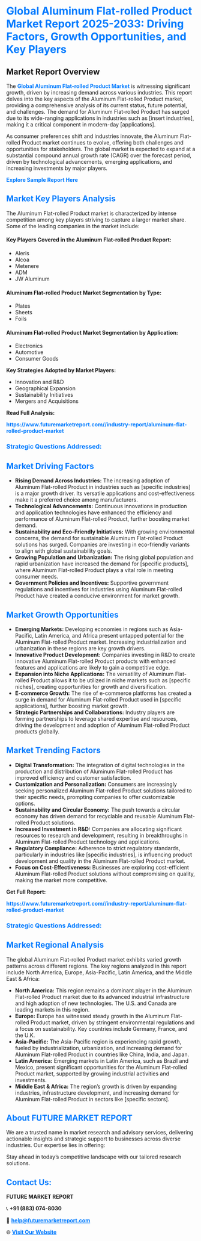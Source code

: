 <h1 style="color: #007BFF;">Global Aluminum Flat-rolled Product Market Report 2025-2033: Driving Factors, Growth Opportunities, and Key Players</h1>

<section id="overview">
<h2>Market Report Overview</h2>
<p>The <a href="https://www.futuremarketreport.com//industry-report/aluminum-flat-rolled-product-market" style="color: #007BFF; text-decoration: none;"><strong>Global Aluminum Flat-rolled Product Market</strong></a> is witnessing significant growth, driven by increasing demand across various industries. This report delves into the key aspects of the Aluminum Flat-rolled Product market, providing a comprehensive analysis of its current status, future potential, and challenges. The demand for Aluminum Flat-rolled Product has surged due to its wide-ranging applications in industries such as [insert industries], making it a critical component in modern-day [applications].</p>
<p>As consumer preferences shift and industries innovate, the Aluminum Flat-rolled Product market continues to evolve, offering both challenges and opportunities for stakeholders. The global market is expected to expand at a substantial compound annual growth rate (CAGR) over the forecast period, driven by technological advancements, emerging applications, and increasing investments by major players.</p>
</section>

<section id="overview">
<p><a href="https://www.futuremarketreport.com//request-sample/reportId=82923" style="color: #007BFF; text-decoration: none;"><strong>Explore Sample Report Here</strong></a></p>
</section>

<section id="key-players">
<h2 style="color: #007BFF;">Market Key Players Analysis</h2>
<p>The Aluminum Flat-rolled Product market is characterized by intense competition among key players striving to capture a larger market share. Some of the leading companies in the market include:</p>
<h4>Key Players Covered in the Aluminum Flat-rolled Product Report:</h4>
<ul><li>Aleris</li><li>Alcoa</li><li>Metenere</li><li>ADM</li><li>JW Aluminum</li></ul>
<h4>Aluminum Flat-rolled Product Market Segmentation by Type:</h4>
<ul><li>Plates</li><li>Sheets</li><li>Foils</li></ul>

<h4>Aluminum Flat-rolled Product Market Segmentation by Application:</h4>
<ul><li>Electronics</li><li>Automotive</li><li>Consumer Goods</li></ul>
<p><strong>Key Strategies Adopted by Market Players:</strong></p>
<ul>
<li>Innovation and R&D</li>
<li>Geographical Expansion</li>
<li>Sustainability Initiatives</li>
<li>Mergers and Acquisitions</li>
</ul>
</section>

<section>
<p><strong>Read Full Analysis: </strong></p><a href="https://www.futuremarketreport.com//industry-report/aluminum-flat-rolled-product-market" style="color: #007BFF; text-decoration: none;"><strong>https://www.futuremarketreport.com//industry-report/aluminum-flat-rolled-product-market</strong></a>
<h3 style="color: #007BFF;">Strategic Questions Addressed:</h3>
</section>

<section id="driving-factors">
<h2 style="color: #007BFF;">Market Driving Factors</h2>
<ul>
<li><strong>Rising Demand Across Industries:</strong> The increasing adoption of Aluminum Flat-rolled Product in industries such as [specific industries] is a major growth driver. Its versatile applications and cost-effectiveness make it a preferred choice among manufacturers.</li>
<li><strong>Technological Advancements:</strong> Continuous innovations in production and application technologies have enhanced the efficiency and performance of Aluminum Flat-rolled Product, further boosting market demand.</li>
<li><strong>Sustainability and Eco-Friendly Initiatives:</strong> With growing environmental concerns, the demand for sustainable Aluminum Flat-rolled Product solutions has surged. Companies are investing in eco-friendly variants to align with global sustainability goals.</li>
<li><strong>Growing Population and Urbanization:</strong> The rising global population and rapid urbanization have increased the demand for [specific products], where Aluminum Flat-rolled Product plays a vital role in meeting consumer needs.</li>
<li><strong>Government Policies and Incentives:</strong> Supportive government regulations and incentives for industries using Aluminum Flat-rolled Product have created a conducive environment for market growth.</li>
</ul>
</section>

<section id="growth-opportunities">
<h2 style="color: #007BFF;">Market Growth Opportunities</h2>
<ul>
<li><strong>Emerging Markets:</strong> Developing economies in regions such as Asia-Pacific, Latin America, and Africa present untapped potential for the Aluminum Flat-rolled Product market. Increasing industrialization and urbanization in these regions are key growth drivers.</li>
<li><strong>Innovative Product Development:</strong> Companies investing in R&D to create innovative Aluminum Flat-rolled Product products with enhanced features and applications are likely to gain a competitive edge.</li>
<li><strong>Expansion into Niche Applications:</strong> The versatility of Aluminum Flat-rolled Product allows it to be utilized in niche markets such as [specific niches], creating opportunities for growth and diversification.</li>
<li><strong>E-commerce Growth:</strong> The rise of e-commerce platforms has created a surge in demand for Aluminum Flat-rolled Product used in [specific applications], further boosting market growth.</li>
<li><strong>Strategic Partnerships and Collaborations:</strong> Industry players are forming partnerships to leverage shared expertise and resources, driving the development and adoption of Aluminum Flat-rolled Product products globally.</li>
</ul>
</section>

<section id="trending-factors">
<h2 style="color: #007BFF;">Market Trending Factors</h2>
<ul>
<li><strong>Digital Transformation:</strong> The integration of digital technologies in the production and distribution of Aluminum Flat-rolled Product has improved efficiency and customer satisfaction.</li>
<li><strong>Customization and Personalization:</strong> Consumers are increasingly seeking personalized Aluminum Flat-rolled Product solutions tailored to their specific needs, prompting companies to offer customizable options.</li>
<li><strong>Sustainability and Circular Economy:</strong> The push towards a circular economy has driven demand for recyclable and reusable Aluminum Flat-rolled Product solutions.</li>
<li><strong>Increased Investment in R&D:</strong> Companies are allocating significant resources to research and development, resulting in breakthroughs in Aluminum Flat-rolled Product technology and applications.</li>
<li><strong>Regulatory Compliance:</strong> Adherence to strict regulatory standards, particularly in industries like [specific industries], is influencing product development and quality in the Aluminum Flat-rolled Product market.</li>
<li><strong>Focus on Cost-Effectiveness:</strong> Businesses are exploring cost-efficient Aluminum Flat-rolled Product solutions without compromising on quality, making the market more competitive.</li>
</ul>
</section>

<section>
<p><strong>Get Full Report: </strong></p><a href="https://www.futuremarketreport.com//industry-report/aluminum-flat-rolled-product-market" style="color: #007BFF; text-decoration: none;"><strong>https://www.futuremarketreport.com//industry-report/aluminum-flat-rolled-product-market</strong></a>
<h3 style="color: #007BFF;">Strategic Questions Addressed:</h3>
</section>


<section id="regional-analysis">
<h2 style="color: #007BFF;">Market Regional Analysis</h2>
<p>The global Aluminum Flat-rolled Product market exhibits varied growth patterns across different regions. The key regions analyzed in this report include North America, Europe, Asia-Pacific, Latin America, and the Middle East & Africa:</p>
<ul>
<li><strong>North America:</strong> This region remains a dominant player in the Aluminum Flat-rolled Product market due to its advanced industrial infrastructure and high adoption of new technologies. The U.S. and Canada are leading markets in this region.</li>
<li><strong>Europe:</strong> Europe has witnessed steady growth in the Aluminum Flat-rolled Product market, driven by stringent environmental regulations and a focus on sustainability. Key countries include Germany, France, and the U.K.</li>
<li><strong>Asia-Pacific:</strong> The Asia-Pacific region is experiencing rapid growth, fueled by industrialization, urbanization, and increasing demand for Aluminum Flat-rolled Product in countries like China, India, and Japan.</li>
<li><strong>Latin America:</strong> Emerging markets in Latin America, such as Brazil and Mexico, present significant opportunities for the Aluminum Flat-rolled Product market, supported by growing industrial activities and investments.</li>
<li><strong>Middle East & Africa:</strong> The region’s growth is driven by expanding industries, infrastructure development, and increasing demand for Aluminum Flat-rolled Product in sectors like [specific sectors].</li>
</ul>
</section>

<footer>
<h2 style="color: #007BFF;">About FUTURE MARKET REPORT</h2>
<p>We are a trusted name in market research and advisory services, delivering actionable insights and strategic support to businesses across diverse industries. Our expertise lies in offering:</p>

<p>Stay ahead in today’s competitive landscape with our tailored research solutions.</p>

<h2 style="color: #007BFF;">Contact Us:</h2>
<p><strong>FUTURE MARKET REPORT</strong></p>
<p>📞 <strong>+91 (883) 074-8030</strong></p>
<p>📧 <strong><a href="mailto:help@futuremarketreport.com" style="color: #007BFF;">help@futuremarketreport.com</a></strong></p>
<p>🌐 <strong><a href="https://www.futuremarketreport.com/" style="color: #007BFF;">Visit Our Website</a></strong></p>
</footer>